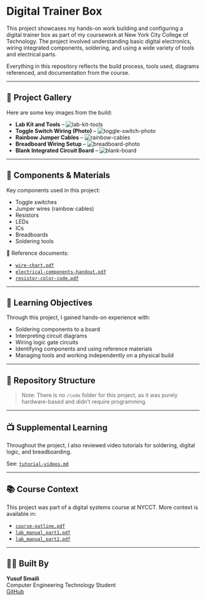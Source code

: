 # Digital Trainer Box

This project showcases my hands-on work building and configuring a digital trainer box as part of my coursework at New York City College of Technology. The project involved understanding basic digital electronics, wiring integrated components, soldering, and using a wide variety of tools and electrical parts.

Everything in this repository reflects the build process, tools used, diagrams referenced, and documentation from the course.

---

## 📸 Project Gallery

Here are some key images from the build:

- **Lab Kit and Tools** – ![lab-kit-tools](images/lab-kit-tools.jpg)
- **Toggle Switch Wiring (Photo)** – ![toggle-switch-photo](images/toggle-switch-photo.jpg)
- **Rainbow Jumper Cables** – ![rainbow-cables](images/rainbow-cables.jpg)
- **Breadboard Wiring Setup** – ![breadboard-photo](images/breadboard-photo.jpg)
- **Blank Integrated Circuit Board** – ![blank-board](images/blank-integrated-circuit-board.jpg)

---

## 🧰 Components & Materials

Key components used in this project:

- Toggle switches
- Jumper wires (rainbow cables)
- Resistors
- LEDs
- ICs
- Breadboards
- Soldering tools

📝 Reference documents:
- [`wire-chart.pdf`](docs/wire-chart.pdf)
- [`electrical-components-handout.pdf`](docs/electrical-components-handout.pdf)
- [`resistor-color-code.pdf`](docs/resistor-color-code.pdf)

---

## 🧠 Learning Objectives

Through this project, I gained hands-on experience with:
- Soldering components to a board
- Interpreting circuit diagrams
- Wiring logic gate circuits
- Identifying components and using reference materials
- Managing tools and working independently on a physical build

---

## 📂 Repository Structure

> Note: There is no `/code` folder for this project, as it was purely hardware-based and didn’t require programming.

---

## 📺 Supplemental Learning

Throughout the project, I also reviewed video tutorials for soldering, digital logic, and breadboarding.

See: [`tutorial-videos.md`](docs/tutorial-videos.md)

---

## 📚 Course Context

This project was part of a digital systems course at NYCCT. More context is available in:
- [`course-outline.pdf`](docs/digital-systems-course-outline.pdf)
- [`lab_manual_part1.pdf`](docs/lab_manual_part1.pdf)
- [`lab_manual_part2.pdf`](docs/lab_manual_part2.pdf)

---

## 🙋‍♂️ Built By

**Yusuf Smaili**  
Computer Engineering Technology Student  
[GitHub](https://github.com/yusufsmaili)
